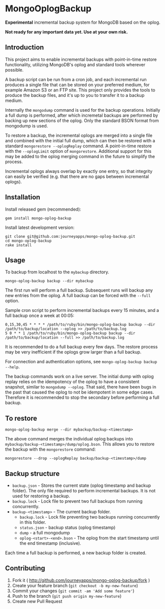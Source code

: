 # MongoOplogBackup

**Experimental** incremental backup system for MongoDB based on the oplog.

**Not ready for any important data yet. Use at your own risk.**

## Introduction

This project aims to enable incremental backups with point-in-time restore
functionality, utilizing MongoDB's oplog and standard tools wherever possible.

A backup script can be run from a cron job, and each incremental run produces
a single file that can be stored on your preferred medium, for example Amazon S3
or an FTP site. This project only provides the tools to produce the backup files,
and it's up to you to transfer it to a backup medium.

Internally the `mongodump` command is used for the backup operations. Initially
a full dump is performed, after which incremetal backups are performed by backing
up new sections of the oplog. Only the standard BSON format from mongodump is used.

To restore a backup, the incremental oplogs are merged into a single file and combined
with the initial full dump, which can then be restored with a standard
`mongorestore --oplogReplay` command. A point-in-time restore with the `--oplogLimit`
option of `mongorestore`. Additional support for this may be added to the
oplog merging command in the future to simplify the process.

Incremental oplogs always overlap by exactly one entry, so that integrity can easily
be verified (e.g. that there are no gaps between incremental oplogs).



## Installation

Install released gem (recommended):

    gem install mongo-oplog-backup

Install latest development version:

    git clone git@github.com:journeyapps/mongo-oplog-backup.git
    cd mongo-oplog-backup
    rake install

## Usage

To backup from localhost to the `mybackup` directory.

    mongo-oplog-backup backup --dir mybackup

The first run will perform a full backup. Subsequent runs will backup any new entries from the oplog.
A full backup can be forced with the `--full` option.

Sample cron script to perform incremental backups every 15 minutes, and a full backup once a week at 00:05:

    0,15,30,45 * * * * /path/to/ruby/bin/mongo-oplog-backup backup --dir /path/to/backup/location --oplog >> /path/to/backup.log
    5 0 * * 1 /path/to/ruby/bin/mongo-oplog-backup backup --dir /path/to/backup/location --full >> /path/to/backup.log

It is recommended to do a full backup every few days. The restore process may
be very inefficient if the oplogs grow larger than a full backup.

For connection and authentication options, see `mongo-oplog-backup backup --help`.

The backup commands work on a live server. The initial dump with oplog replay relies
on the idempotency of the oplog to have a consistent snapshot, similar to `mongodump --oplog`.
That said, there have been bugs in the past that caused the oplog to not be idempotent
in some edge cases. Therefore it is recommended to stop the secondary before performing
a full backup.

## To restore

    mongo-oplog-backup merge --dir mybackup/backup-<timestamp>

The above command merges the individual oplog backups into `mybackup/backup-<timestamp>/dump/oplog.bson`.
This allows you to restore the backup with the `mongorestore` command:

    mongorestore --drop --oplogReplay backup/backup-<timestamp>/dump

## Backup structure

* `backup.json` - Stores the current state (oplog timestamp and backup folder).
    The only file required to perform incremental backups. It is not used for restoring a backup.
* `backup.lock` - Lock file to prevent two full backups from running concurrently.
* `backup-<timestamp>` - The current backup folder.
  * `backup.lock` - Lock file preventing two backups running concurrently in this folder.
  * `status.json` - backup status (oplog timestamp)
  * `dump` - a full mongodump
  * `oplog-<start>-<end>.bson` - The oplog from the start timestamp until the end timestamp (inclusive).

Each time a full backup is performed, a new backup folder is created.

## Contributing

1. Fork it ( http://github.com/journeyapps/mongo-oplog-backup/fork )
2. Create your feature branch (`git checkout -b my-new-feature`)
3. Commit your changes (`git commit -am 'Add some feature'`)
4. Push to the branch (`git push origin my-new-feature`)
5. Create new Pull Request
